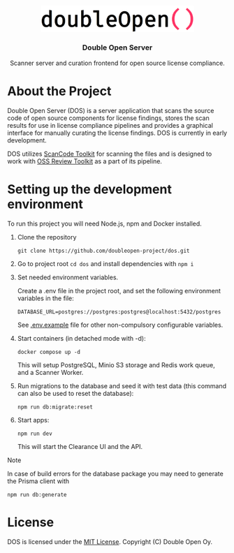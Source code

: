 <!--
SPDX-FileCopyrightText: 2023 Double Open

SPDX-License-Identifier: MIT
-->

<p align="center">
  <img src="./Double_Open_logo.png" width="350" alt="Logo for Double Open">
</p>

<h3 align="center">Double Open Server</h3>

<p align="center">
  Scanner server and curation frontend for open source license compliance.
</p>

# About the Project

Double Open Server (DOS) is a server application that scans the source code of open source
components for license findings, stores the scan results for use in license compliance pipelines and
provides a graphical interface for manually curating the license findings. DOS is currently in early
development.

DOS utilizes [ScanCode Toolkit] for scanning the files and is designed to work with
[OSS Review Toolkit] as a part of its pipeline.

# Setting up the development environment

To run this project you will need Node.js, npm and Docker installed.

1.  Clone the repository

    ```shell
    git clone https://github.com/doubleopen-project/dos.git
    ```

2.  Go to project root `cd dos` and install dependencies with `npm i`

3.  Set needed environment variables.

    Create a .env file in the project root, and set the following environment variables in the file:

    ```shell
    DATABASE_URL=postgres://postgres:postgres@localhost:5432/postgres
    ```

    See [.env.example](https://github.com/doubleopen-project/dos/blob/main/.env.example) file for other non-compulsory configurable variables.

4.  Start containers (in detached mode with -d):

    ```shell
    docker compose up -d
    ```

    This will setup PostgreSQL, Minio S3 storage and Redis work queue, and a Scanner Worker.

5.  Run migrations to the database and seed it with test data (this command can also be used to reset the database):

    ```shell
    npm run db:migrate:reset

    ```

6.  Start apps:

    ```shell
    npm run dev
    ```

    This will start the Clearance UI and the API.

> [!NOTE]
> In case of build errors for the database package you may need to generate the Prisma client with
>
> ```shell
> npm run db:generate
> ```

# License

DOS is licensed under the [MIT License](./LICENSE). Copyright (C) Double Open Oy.

[ScanCode Toolkit]: https://github.com/nexB/scancode-toolkit
[OSS Review Toolkit]: https://github.com/oss-review-toolkit/ort
